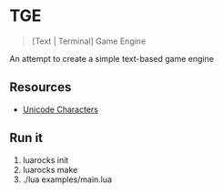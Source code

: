 # TGE

> [Text | Terminal] Game Engine

An attempt to create a simple text-based game engine

## Resources

- [Unicode Characters](https://www.w3.org/TR/xml-entity-names/025.html)

## Run it

1. luarocks init
1. luarocks make
1. ./lua examples/main.lua
